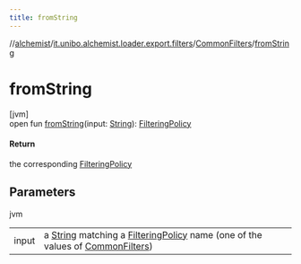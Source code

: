 ```yaml
---
title: fromString
---
```

//[alchemist](../../../index.html)/[it.unibo.alchemist.loader.export.filters](../index.html)/[CommonFilters](index.html)/[fromString](from-string.html)



# fromString



[jvm]\
open fun [fromString](from-string.html)(input: [String](https://docs.oracle.com/javase/8/docs/api/java/lang/String.html)): [FilteringPolicy](../../it.unibo.alchemist.loader.export/-filtering-policy/index.html)



#### Return



the corresponding [FilteringPolicy](../../it.unibo.alchemist.loader.export/-filtering-policy/index.html)



## Parameters


jvm

| | |
|---|---|
| input | a [String](https://docs.oracle.com/javase/8/docs/api/java/lang/String.html) matching a [FilteringPolicy](../../it.unibo.alchemist.loader.export/-filtering-policy/index.html) name (one of the values of [CommonFilters](index.html)) |




